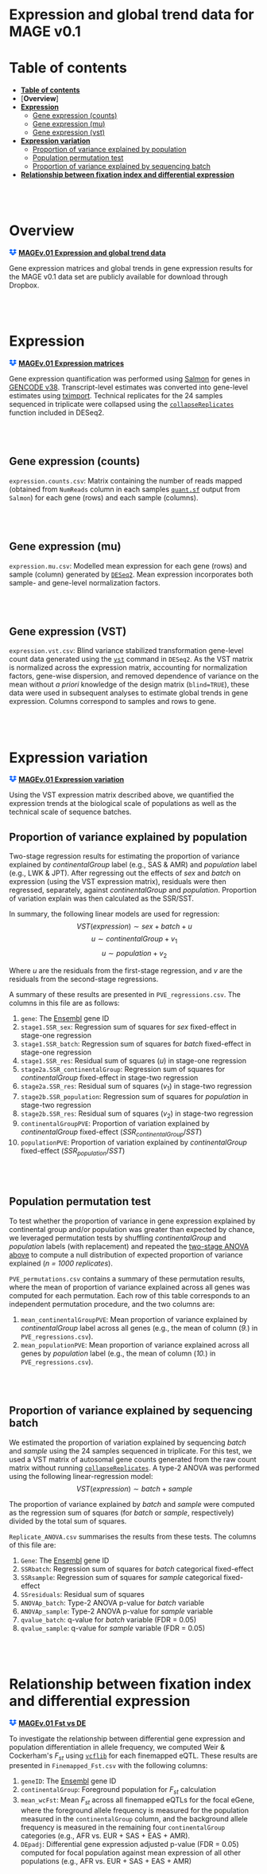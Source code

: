 # Expression and global trend data for MAGE v0.1

# Table of contents

* [**Table of contents**](#table-of-contents)
* [**Overview**]
* [**Expression**](#expression)
	* [Gene expression (counts)](#gene-expression-counts)
	* [Gene expression (mu)](#gene-expression-mu)
	* [Gene expression (vst)](#gene-expression-vst)
* [**Expression variation**](#expression-variation)
    * [Proportion of variance explained by population](#proportion-of-variance-explained-by-population)
    * [Population permutation test](#population-permutation-test)
    * [Proportion of variance explained by sequencing batch](#proportion-of-variance-explained-by-batch)
* [**Relationship between fixation index and differential expression**](#Relationship-between-fixation-index-and-differential-expression)

<br><br>

# Overview

<img src="/images/dropbox.png" width="15" style="float: bottom;"> **[MAGEv.01 Expression and global trend data]()**

Gene expression matrices and global trends in gene expression results for the MAGE v0.1 data set are publicly available for download through Dropbox.

<br><br>

# Expression

<img src="/images/dropbox.png" width="15" style="float: bottom;"> **[MAGEv.01 Expression matrices]()**

Gene expression quantification was performed using [Salmon](https://salmon.readthedocs.io/en/latest/) for genes in [GENCODE v38](https://www.gencodegenes.org/human/release_38.html). Transcript-level estimates was converted into gene-level estimates using [tximport](https://bioconductor.org/packages/release/bioc/html/tximport.html). Technical replicates for the 24 samples sequenced in triplicate were collapsed using the [`collapseReplicates`](https://rdrr.io/bioc/DESeq2/man/collapseReplicates.html) function included in DESeq2.

<br><br>

## Gene expression (counts)

`expression.counts.csv`: Matrix containing the number of reads mapped (obtained from `NumReads` column in each samples [`quant.sf`](https://salmon.readthedocs.io/en/latest/file_formats.html#fileformats) output from `Salmon`) for each gene (rows) and each sample (columns).

<br><br>

## Gene expression (mu)

`expression.mu.csv`: Modelled mean expression for each gene (rows) and sample (column) generated by [`DESeq2`](https://bioconductor.org/packages/devel/bioc/vignettes/DESeq2/inst/doc/DESeq2.html#the-deseq2-model). Mean expression incorporates both sample- and gene-level normalization factors.

<br><br>

## Gene expression (VST)

`expression.vst.csv`: Blind variance stabilized transformation gene-level count data generated using the [`vst`](https://bioconductor.org/packages/devel/bioc/vignettes/DESeq2/inst/doc/DESeq2.html#variance-stabilizing-transformation) command in `DESeq2`. As the VST matrix is normalized across the expression matrix, accounting for normalization factors, gene-wise dispersion, and removed dependence of variance on the mean without *a priori* knowledge of the design matrix (`blind=TRUE`), these data were used in subsequent analyses to estimate global trends in gene expression. Columns correspond to samples and rows to gene.

<br><br>

# Expression variation

<img src="/images/dropbox.png" width="15" style="float: bottom;"> **[MAGEv.01 Expression variation]()**

Using the VST expression matrix described above, we quantified the expression trends at the biological scale of populations as well as the technical scale of sequence batches. 

## Proportion of variance explained by population

Two-stage regression results for estimating the proportion of variance explained by *continentalGroup* label (e.g., SAS & AMR) and *population* label (e.g., LWK & JPT). After regressing out the effects of *sex* and *batch* on expression (using the VST expression matrix), residuals were then regressed, separately, against *continentalGroup* and *population*. Proportion of variation explain was then calculated as the SSR/SST.

In summary, the following linear models are used for regression:
<br>
$$VST(expression) \sim sex + batch + u$$
$$u \sim continentalGroup + v_1$$
$$u \sim population + v_2$$

Where *u* are the residuals from the first-stage regression, and *v* are the residuals from the second-stage regressions.

A summary of these results are presented in `PVE_regressions.csv`. The columns in this file are as follows:
1. `gene`: The [Ensembl](https://useast.ensembl.org/Homo_sapiens/Info/Index) gene ID
2. `stage1.SSR_sex`: Regression sum of squares for *sex* fixed-effect in stage-one regression
3. `stage1.SSR_batch`: Regression sum of squares for *batch* fixed-effect in stage-one regression
4. `stage1.SSR_res`: Residual sum of squares ($u$) in stage-one regression
5. `stage2a.SSR_continentalGroup`: Regression sum of squares for *continentalGroup* fixed-effect in stage-two regression
6. `stage2a.SSR_res`: Residual sum of squares ($v_1$) in stage-two regression 
7. `stage2b.SSR_population`: Regression sum of squares for *population* in stage-two regression
8. `stage2b.SSR_res`: Residual sum of squares ($v_2$) in stage-two regression
9. `continentalGroupPVE`: Proportion of variation explained by *continentalGroup* fixed-effect ($`SSR_{continentalGroup}/SST`$)
10. `populationPVE`: Proportion of variation explained by *continentalGroup* fixed-effect ($`SSR_{population}/SST`$)

<br><br>

## Population permutation test

To test whether the proportion of variance in gene expression explained by continental group and/or population was greater than expected by chance, we leveraged permutation tests by shuffling *continentalGroup* and *population* labels (with replacement) and repeated the [two-stage ANOVA above](#proportion-of-variance-explained-by-population) to compute a null distribution of expected proportion of variance explained (*n = 1000 replicates*).

`PVE_permutations.csv` contains a summary of these permutation results, where the mean of proportion of variance explained across all genes was computed for each permutation. Each row of this table corresponds to an independent permutation procedure, and the two columns are:
1. `mean_continentalGroupPVE`: Mean proportion of variance explained by *continentalGroup* label across all genes (e.g., the mean of column (*9.*) in `PVE_regressions.csv`).
2. `mean_populationPVE`: Mean proportion of variance explained across all genes by *population* label (e.g., the mean of column (*10.*) in `PVE_regressions.csv`).

<br><br>

## Proportion of variance explained by sequencing batch

We estimated the proportion of variation explained by sequencing *batch* and *sample* using the 24 samples sequenced in triplicate. For this test, we used a VST matrix of autosomal gene counts generated from the raw count matrix without running [`collapseReplicates`](#expression). A type-2 ANOVA was performed using the following linear-regression model:
<br>
$$VST(expression) \sim batch + sample$$  

The proportion of variance explained by *batch* and *sample* were computed as the regression sum of squares (for *batch* or *sample*, respectively) divided by the total sum of squares.

`Replicate_ANOVA.csv` summarises the results from these tests. The columns of this file are:
1. `Gene`: The [Ensembl](https://useast.ensembl.org/Homo_sapiens/Info/Index) gene ID
2. `SSRbatch`: Regression sum of squares for *batch* categorical fixed-effect
3. `SSRsample`: Regression sum of squares for *sample* categorical fixed-effect
4. `SSresiduals`: Residual sum of squares
5. `ANOVAp_batch`: Type-2 ANOVA p-value for *batch* variable
6. `ANOVAp_sample`: Type-2 ANOVA p-value for *sample* variable
7. `qvalue_batch`: q-value for *batch* variable (FDR = 0.05)
8. `qvalue_sample`: q-value for *sample* variable (FDR = 0.05)

<br><br>

# Relationship between fixation index and differential expression

<img src="/images/dropbox.png" width="15" style="float: bottom;"> **[MAGEv.01 Fst vs DE]()**

To investigate the relationship between differential gene expression and population differentiation in allele frequency, we computed Weir & Cockerham's $F_{st}$ using [`vcflib`](https://github.com/vcflib/vcflib/blob/master/doc/wcFst.md) for each finemapped eQTL. These results are presented in `Finemapped_Fst.csv` with the following columns:
1. `geneID`: The [Ensembl](https://useast.ensembl.org/Homo_sapiens/Info/Index) gene ID
2. `continentalGroup`: Foreground population for $F_{st}$ calculation
3. `mean_wcFst`: Mean $F_{st}$ across all finemapped eQTLs for the focal eGene, where the foreground allele frequency is measured for the population measured in the `continentalGroup` column, and the background allele frequency is measured in the remaining four `continentalGroup` categories (e.g., AFR vs. EUR + SAS + EAS + AMR). 
4. `DEpadj`: Differential gene expression adjusted p-value (FDR = 0.05) computed for focal population against mean expression of all other populations (e.g., AFR vs. EUR + SAS + EAS + AMR)
